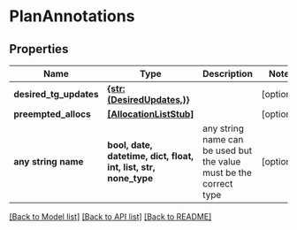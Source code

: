 # PlanAnnotations


## Properties
Name | Type | Description | Notes
------------ | ------------- | ------------- | -------------
**desired_tg_updates** | [**{str: (DesiredUpdates,)}**](DesiredUpdates.md) |  | [optional] 
**preempted_allocs** | [**[AllocationListStub]**](AllocationListStub.md) |  | [optional] 
**any string name** | **bool, date, datetime, dict, float, int, list, str, none_type** | any string name can be used but the value must be the correct type | [optional]

[[Back to Model list]](../README.md#documentation-for-models) [[Back to API list]](../README.md#documentation-for-api-endpoints) [[Back to README]](../README.md)


